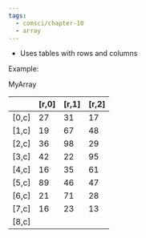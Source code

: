 ```yaml
---
tags:
  - comsci/chapter-10
  - array
---
```

- Uses tables with rows and columns

Example:

MyArray

|        | \[r,0] | \[r,1] | \[r,2] |
| ------ | ------ | ------ | ------ |
| \[0,c] | 27     | 31     | 17     |
| \[1,c] | 19     | 67     | 48       |
| \[2,c] | 36       | 98       | 29       |
| \[3,c] | 42       | 22       | 95       |
| \[4,c] | 16       | 35       | 61       |
| \[5,c] | 89       | 46       | 47       |
| \[6,c] | 21       | 71       | 28       |
| \[7,c] | 16       | 23       | 13       |
| \[8,c] |        |        |        |
